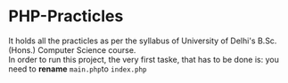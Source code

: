 # PHP-Practicles


It holds all the practicles as per the syllabus of University of Delhi's B.Sc. (Hons.) Computer Science course.<br />
In order to run this project, the very first taske, that has to be done is: you need to **rename** ```main.php```to ```index.php```
